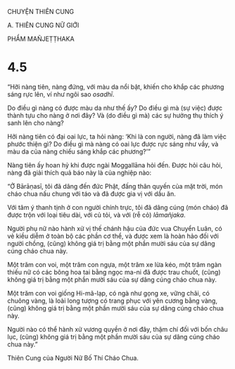 CHUYỆN THIÊN CUNG

A. THIÊN CUNG NỮ GIỚI

PHẨM MAÑJEṬṬHAKA

# 4.5

“Hỡi nàng tiên, nàng đứng, với màu da nổi bật, khiến cho khắp các phương sáng rực lên, ví như ngôi sao _osadhī_.

Do điều gì nàng có được màu da như thế ấy? Do điều gì mà (sự việc) được thành tựu cho nàng ở nơi đây? Và (do điều gì mà) các sự hưởng thụ thích ý sanh lên cho nàng?

Hỡi nàng tiên có đại oai lực, ta hỏi nàng: ‘Khi là con người, nàng đã làm việc phước thiện gì? Do điều gì mà nàng có oai lực được rực sáng như vầy, và màu da của nàng chiếu sáng khắp các phương?’”

Nàng tiên ấy hoan hỷ khi được ngài Moggallāna hỏi đến. Ðược hỏi câu hỏi, nàng đã giải thích quả báo này là của nghiệp nào:

“Ở Bārāṇasī, tôi đã dâng đến đức Phật, đấng thân quyến của mặt trời, món cháo chua nấu chung với táo và đã được gia vị với dầu ăn.

Với tâm ý thanh tịnh ở con người chính trực, tôi đã dâng cúng (món cháo) đã được trộn với loại tiêu dài, với củ tỏi, và với (rễ cỏ) _lāmañjaka_.

Người phụ nữ nào hành xử vị thế chánh hậu của đức vua Chuyển Luân, có vẻ kiều diễm ở toàn bộ các phần cơ thể, và được xem là hoàn hảo đối với người chồng, (cũng) không giá trị bằng một phần mười sáu của sự dâng cúng cháo chua này.

Một trăm con voi, một trăm con ngựa, một trăm xe lừa kéo, một trăm ngàn thiếu nữ có các bông hoa tai bằng ngọc ma-ni đã được trau chuốt, (cũng) không giá trị bằng một phần mười sáu của sự dâng cúng cháo chua này.

Một trăm con voi giống Hi-mã-lạp, có ngà như gọng xe, vững chãi, có chuông vàng, là loài long tượng có trang phục với yên cương bằng vàng, (cũng) không giá trị bằng một phần mười sáu của sự dâng cúng cháo chua này.

Người nào có thể hành xử vương quyền ở nơi đây, thậm chí đối với bốn châu lục, (cũng) không giá trị bằng một phần mười sáu của sự dâng cúng cháo chua này.”

Thiên Cung của Người Nữ Bố Thí Cháo Chua.
